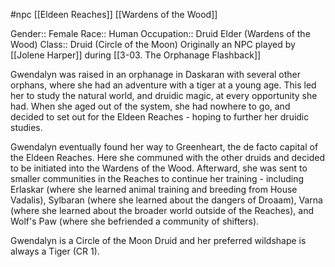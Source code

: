 #npc [[Eldeen Reaches]] [[Wardens of the Wood]]

Gender:: Female
Race:: Human
Occupation:: Druid Elder (Wardens of the Wood)
Class:: Druid (Circle of the Moon)
Originally an NPC played by [[Jolene Harper]] during [[3-03. The Orphanage Flashback]]

Gwendalyn was raised in an orphanage in Daskaran with several other orphans, where she had an adventure with a tiger at a young age. This led her to study the natural world, and druidic magic, at every opportunity she had. When she aged out of the system, she had nowhere to go, and decided to set out for the Eldeen Reaches - hoping to further her druidic studies.

Gwendalyn eventually found her way to Greenheart, the de facto capital of the Eldeen Reaches. Here she communed with the other druids and decided to be initiated into the Wardens of the Wood. Afterward, she was sent to smaller communities in the Reaches to continue her training - including Erlaskar (where she learned animal training and breeding from House Vadalis), Sylbaran (where she learned about the dangers of Droaam), Varna (where she learned about the broader world outside of the Reaches), and Wolf's Paw (where she befriended a community of shifters).

Gwendalyn is a Circle of the Moon Druid and her preferred wildshape is always a Tiger (CR 1).
